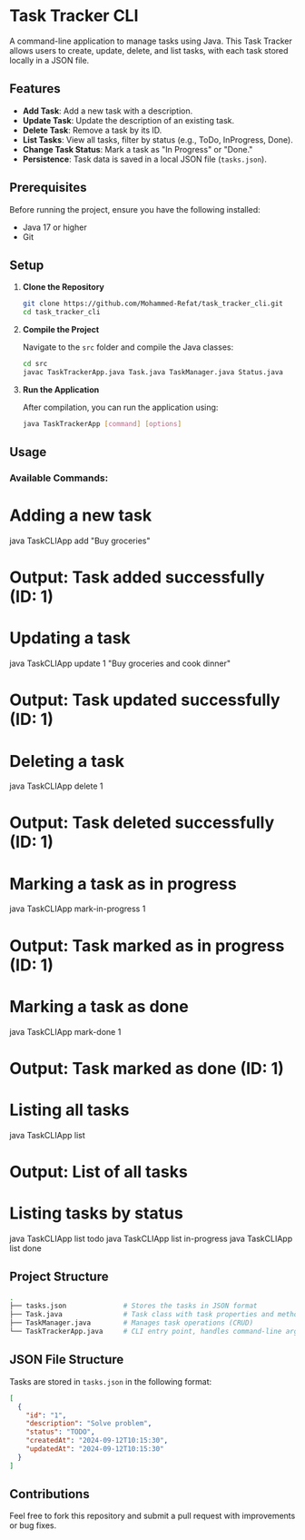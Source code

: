 # Task Tracker CLI

A command-line application to manage tasks using Java. This Task Tracker allows users to create, update, delete, and list tasks, with each task stored locally in a JSON file.

## Features

- **Add Task**: Add a new task with a description.
- **Update Task**: Update the description of an existing task.
- **Delete Task**: Remove a task by its ID.
- **List Tasks**: View all tasks, filter by status (e.g., ToDo, InProgress, Done).
- **Change Task Status**: Mark a task as "In Progress" or "Done."
- **Persistence**: Task data is saved in a local JSON file (`tasks.json`).

## Prerequisites

Before running the project, ensure you have the following installed:

- Java 17 or higher
- Git

## Setup

1. **Clone the Repository**

   ```bash
   git clone https://github.com/Mohammed-Refat/task_tracker_cli.git
   cd task_tracker_cli
   ```

2. **Compile the Project**

   Navigate to the `src` folder and compile the Java classes:

   ```bash
   cd src
   javac TaskTrackerApp.java Task.java TaskManager.java Status.java
   ```

3. **Run the Application**

   After compilation, you can run the application using:

   ```bash
   java TaskTrackerApp [command] [options]
   ```

## Usage

### Available Commands:

# Adding a new task
java TaskCLIApp add "Buy groceries"
# Output: Task added successfully (ID: 1)

# Updating a task
java TaskCLIApp update 1 "Buy groceries and cook dinner"
# Output: Task updated successfully (ID: 1)

# Deleting a task
java TaskCLIApp delete 1
# Output: Task deleted successfully (ID: 1)

# Marking a task as in progress
java TaskCLIApp mark-in-progress 1
# Output: Task marked as in progress (ID: 1)

# Marking a task as done
java TaskCLIApp mark-done 1
# Output: Task marked as done (ID: 1)

# Listing all tasks
java TaskCLIApp list
# Output: List of all tasks

# Listing tasks by status
java TaskCLIApp list todo
java TaskCLIApp list in-progress
java TaskCLIApp list done


## Project Structure

```bash
.
├── tasks.json              # Stores the tasks in JSON format
├── Task.java               # Task class with task properties and methods
├── TaskManager.java        # Manages task operations (CRUD)
└── TaskTrackerApp.java     # CLI entry point, handles command-line arguments
```

## JSON File Structure

Tasks are stored in `tasks.json` in the following format:

```json
[
  {
    "id": "1",
    "description": "Solve problem",
    "status": "TODO",
    "createdAt": "2024-09-12T10:15:30",
    "updatedAt": "2024-09-12T10:15:30"
  }
]
```

## Contributions

Feel free to fork this repository and submit a pull request with improvements or bug fixes.
